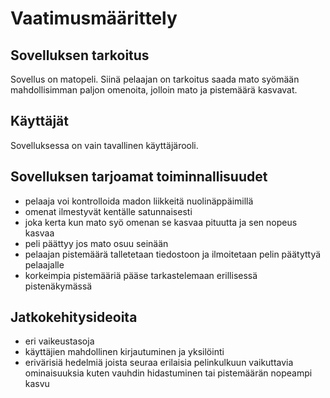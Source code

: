 # Vaatimusmäärittely
## Sovelluksen tarkoitus
Sovellus on matopeli. Siinä pelaajan on tarkoitus saada mato syömään mahdollisimman paljon omenoita, jolloin mato ja pistemäärä kasvavat.
## Käyttäjät
Sovelluksessa on vain tavallinen käyttäjärooli.
## Sovelluksen tarjoamat toiminnallisuudet
* pelaaja voi kontrolloida madon liikkeitä nuolinäppäimillä
* omenat ilmestyvät kentälle satunnaisesti
* joka kerta kun mato syö omenan se kasvaa pituutta ja sen nopeus kasvaa
* peli päättyy jos mato osuu seinään
* pelaajan pistemäärä talletetaan tiedostoon ja ilmoitetaan pelin päätyttyä pelaajalle
* korkeimpia pistemääriä pääse tarkastelemaan erillisessä pistenäkymässä
## Jatkokehitysideoita
* eri vaikeustasoja
* käyttäjien mahdollinen kirjautuminen ja yksilöinti
* erivärisiä hedelmiä joista seuraa erilaisia pelinkulkuun vaikuttavia ominaisuuksia kuten vauhdin hidastuminen 
  tai pistemäärän nopeampi kasvu
